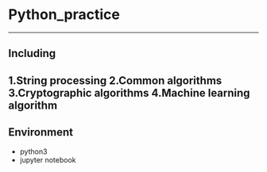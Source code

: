 # Python_practice
---
## Including
1.String processing
2.Common algorithms
3.Cryptographic algorithms
4.Machine learning algorithm
---
## Environment
- python3 
- jupyter notebook

